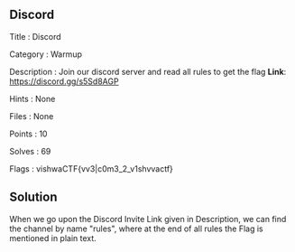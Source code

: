 ## Discord

Title : Discord

Category : Warmup

Description : Join our discord server and read all rules to get the flag
**Link**: https://discord.gg/s5Sd8AGP

Hints : None

Files : None

Points : 10

Solves : 69

Flags : vishwaCTF{vv3|c0m3_2_v1shvvactf}

## Solution

When we go upon the Discord Invite Link given in Description, we can find the channel by name "rules", where at the end of all rules the Flag is mentioned in plain text.